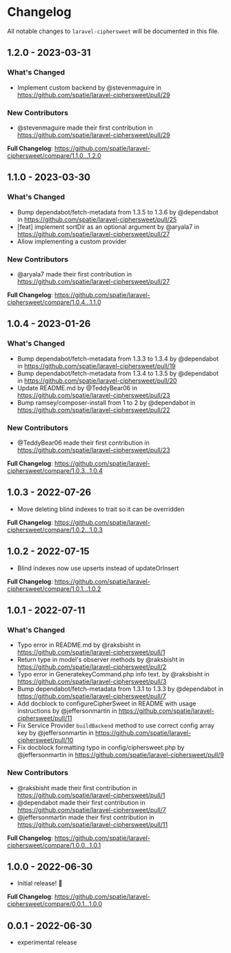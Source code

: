 # Changelog

All notable changes to `laravel-ciphersweet` will be documented in this file.

## 1.2.0 - 2023-03-31

### What's Changed

- Implement custom backend by @stevenmaguire in https://github.com/spatie/laravel-ciphersweet/pull/29

### New Contributors

- @stevenmaguire made their first contribution in https://github.com/spatie/laravel-ciphersweet/pull/29

**Full Changelog**: https://github.com/spatie/laravel-ciphersweet/compare/1.1.0...1.2.0

## 1.1.0 - 2023-03-30

### What's Changed

- Bump dependabot/fetch-metadata from 1.3.5 to 1.3.6 by @dependabot in https://github.com/spatie/laravel-ciphersweet/pull/25
- [feat] implement sortDir as an optional argument by @aryala7 in https://github.com/spatie/laravel-ciphersweet/pull/27
- Allow implementing a custom provider

### New Contributors

- @aryala7 made their first contribution in https://github.com/spatie/laravel-ciphersweet/pull/27

**Full Changelog**: https://github.com/spatie/laravel-ciphersweet/compare/1.0.4...1.1.0

## 1.0.4 - 2023-01-26

### What's Changed

- Bump dependabot/fetch-metadata from 1.3.3 to 1.3.4 by @dependabot in https://github.com/spatie/laravel-ciphersweet/pull/19
- Bump dependabot/fetch-metadata from 1.3.4 to 1.3.5 by @dependabot in https://github.com/spatie/laravel-ciphersweet/pull/20
- Update README.md by @TeddyBear06 in https://github.com/spatie/laravel-ciphersweet/pull/23
- Bump ramsey/composer-install from 1 to 2 by @dependabot in https://github.com/spatie/laravel-ciphersweet/pull/22

### New Contributors

- @TeddyBear06 made their first contribution in https://github.com/spatie/laravel-ciphersweet/pull/23

**Full Changelog**: https://github.com/spatie/laravel-ciphersweet/compare/1.0.3...1.0.4

## 1.0.3 - 2022-07-26

- Move deleting blind indexes to trait so it can be overridden

**Full Changelog**: https://github.com/spatie/laravel-ciphersweet/compare/1.0.2...1.0.3

## 1.0.2 - 2022-07-15

- Blind indexes now use upserts instead of updateOrInsert

**Full Changelog**: https://github.com/spatie/laravel-ciphersweet/compare/1.0.1...1.0.2

## 1.0.1 - 2022-07-11

### What's Changed

- Typo error in  README.md by @raksbisht in https://github.com/spatie/laravel-ciphersweet/pull/1
- Return type in model's observer methods by @raksbisht in https://github.com/spatie/laravel-ciphersweet/pull/2
- Typo error in GeneratekeyCommand.php info text. by @raksbisht in https://github.com/spatie/laravel-ciphersweet/pull/3
- Bump dependabot/fetch-metadata from 1.3.1 to 1.3.3 by @dependabot in https://github.com/spatie/laravel-ciphersweet/pull/7
- Add docblock to configureCipherSweet in README with usage instructions by @jeffersonmartin in https://github.com/spatie/laravel-ciphersweet/pull/11
- Fix Service Provider `buildBackend` method to use correct config array key by @jeffersonmartin in https://github.com/spatie/laravel-ciphersweet/pull/10
- Fix docblock formatting typo in config/ciphersweet.php by @jeffersonmartin in https://github.com/spatie/laravel-ciphersweet/pull/9

### New Contributors

- @raksbisht made their first contribution in https://github.com/spatie/laravel-ciphersweet/pull/1
- @dependabot made their first contribution in https://github.com/spatie/laravel-ciphersweet/pull/7
- @jeffersonmartin made their first contribution in https://github.com/spatie/laravel-ciphersweet/pull/11

**Full Changelog**: https://github.com/spatie/laravel-ciphersweet/compare/1.0.0...1.0.1

## 1.0.0 - 2022-06-30

- Initial release! 🎉

**Full Changelog**: https://github.com/spatie/laravel-ciphersweet/compare/0.0.1...1.0.0

## 0.0.1 - 2022-06-30

- experimental release
